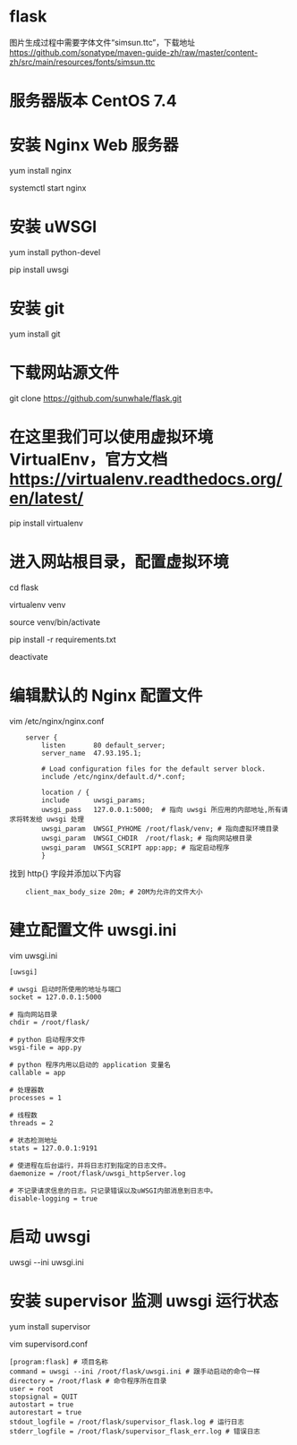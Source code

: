 # flask

图片生成过程中需要字体文件“simsun.ttc”，下载地址 https://github.com/sonatype/maven-guide-zh/raw/master/content-zh/src/main/resources/fonts/simsun.ttc

# 服务器版本 CentOS 7.4

# 安装 Nginx Web 服务器

yum install nginx

systemctl start nginx

# 安装 uWSGI

yum install python-devel

pip install uwsgi

# 安装 git

yum install git

# 下载网站源文件

git clone https://github.com/sunwhale/flask.git

# 在这里我们可以使用虚拟环境VirtualEnv，官方文档 https://virtualenv.readthedocs.org/en/latest/

pip install virtualenv

# 进入网站根目录，配置虚拟环境

cd flask

virtualenv venv

source venv/bin/activate

pip install -r requirements.txt

deactivate

# 编辑默认的 Nginx 配置文件

vim /etc/nginx/nginx.conf

```
    server {
        listen       80 default_server;
        server_name  47.93.195.1;

        # Load configuration files for the default server block.
        include /etc/nginx/default.d/*.conf;

        location / {
        include      uwsgi_params;
        uwsgi_pass   127.0.0.1:5000;  # 指向 uwsgi 所应用的内部地址,所有请求将转发给 uwsgi 处理
        uwsgi_param  UWSGI_PYHOME /root/flask/venv; # 指向虚拟环境目录
        uwsgi_param  UWSGI_CHDIR  /root/flask; # 指向网站根目录
        uwsgi_param  UWSGI_SCRIPT app:app; # 指定启动程序
        }
```

找到 http{} 字段并添加以下内容

```
    client_max_body_size 20m; # 20M为允许的文件大小
```

# 建立配置文件 uwsgi.ini

vim uwsgi.ini

```
[uwsgi]

# uwsgi 启动时所使用的地址与端口
socket = 127.0.0.1:5000

# 指向网站目录
chdir = /root/flask/

# python 启动程序文件
wsgi-file = app.py

# python 程序内用以启动的 application 变量名
callable = app

# 处理器数
processes = 1

# 线程数
threads = 2

# 状态检测地址
stats = 127.0.0.1:9191

# 使进程在后台运行，并将日志打到指定的日志文件。
daemonize = /root/flask/uwsgi_httpServer.log

# 不记录请求信息的日志。只记录错误以及uWSGI内部消息到日志中。
disable-logging = true
```

# 启动 uwsgi

uwsgi --ini uwsgi.ini

# 安装 supervisor 监测 uwsgi 运行状态

yum install supervisor

vim supervisord.conf

```
[program:flask] # 项目名称
command = uwsgi --ini /root/flask/uwsgi.ini # 跟手动启动的命令一样
directory = /root/flask # 命令程序所在目录
user = root
stopsignal = QUIT
autostart = true
autorestart = true
stdout_logfile = /root/flask/supervisor_flask.log # 运行日志
stderr_logfile = /root/flask/supervisor_flask_err.log # 错误日志
```